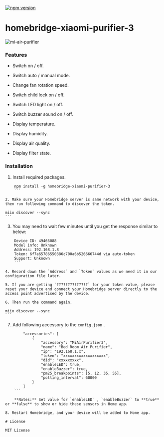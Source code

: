 [![npm version](https://badge.fury.io/js/homebridge-xiaomi-purifier-3.svg)](https://badge.fury.io/js/homebridge-xiaomi-purifier-3)

# homebridge-xiaomi-purifier-3

![mi-air-purifier](https://cloud.githubusercontent.com/assets/73107/26249685/1d0ae78c-3cda-11e7-8b64-71e8d4323a3e.jpg)

### Features

* Switch on / off.

* Switch auto / manual mode.

* Change fan rotation speed.

* Switch child lock on / off.

* Switch LED light on / off.

* Switch buzzer sound on / off.

* Display temperature.

* Display humidity.

* Display air quality.

* Display filter state.

### Installation

1. Install required packages.

``` 
	npm install -g homebridge-xiaomi-purifier-3
	```

2. Make sure your Homebridge server is same network with your device, then run following command to discover the token.

``` 
	miio discover --sync
	```

3. You may need to wait few minutes until you get the response similar to below:

``` 
	Device ID: 49466088
	Model info: Unknown
	Address: 192.168.1.8
	Token: 6f7a65786550386c700a6b526666744d via auto-token
	Support: Unknown
	```

4. Record down the `Address` and `Token` values as we need it in our configuration file later.

5. If you are getting `??????????????` for your token value, please reset your device and connect your Homebridge server directly to the access point advertised by the device.

6. Then run the command again.

``` 
	miio discover --sync
	```

7. Add following accessory to the `config.json` .

``` 
		"accessories": [
			{
				"accessory": "MiAirPurifier3",
				"name": "Bed Room Air Purifier",
				"ip": "192.168.1.x",
				"token": "xxxxxxxxxxxxxxxxxxx",
				"did": "xxxxxxxxx",		
				"enableLED": true,
				"enableBuzzer": true,
				"pm25_breakpoints": [5, 12, 35, 55],
				"polling_interval": 60000
			}
		]
	```

	**Notes:** Set value for `enableLED` , `enableBuzzer` to **true** or **false** to show or hide these sensors in Home app.

8. Restart Homebridge, and your device will be added to Home app.

# License

MIT License
